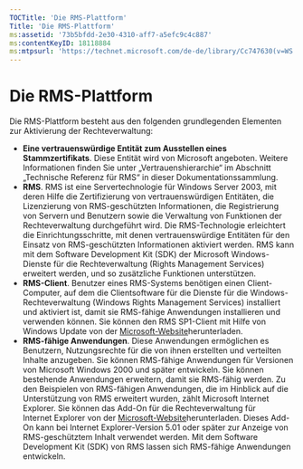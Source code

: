 ```yaml
---
TOCTitle: 'Die RMS-Plattform'
Title: 'Die RMS-Plattform'
ms:assetid: '73b5bfdd-2e30-4310-aff7-a5efc9c4c887'
ms:contentKeyID: 18118884
ms:mtpsurl: 'https://technet.microsoft.com/de-de/library/Cc747630(v=WS.10)'
---
```


Die RMS-Plattform
=================

Die RMS-Plattform besteht aus den folgenden grundlegenden Elementen zur Aktivierung der Rechteverwaltung:

-   **Eine vertrauenswürdige Entität zum Ausstellen eines Stammzertifikats**. Diese Entität wird von Microsoft angeboten. Weitere Informationen finden Sie unter „Vertrauenshierarchie“ im Abschnitt „Technische Referenz für RMS“ in dieser Dokumentationssammlung.
-   **RMS**. RMS ist eine Servertechnologie für Windows Server 2003, mit deren Hilfe die Zertifizierung von vertrauenswürdigen Entitäten, die Lizenzierung von RMS-geschützten Informationen, die Registrierung von Servern und Benutzern sowie die Verwaltung von Funktionen der Rechteverwaltung durchgeführt wird. Die RMS-Technologie erleichtert die Einrichtungsschritte, mit denen vertrauenswürdige Entitäten für den Einsatz von RMS-geschützten Informationen aktiviert werden. RMS kann mit dem Software Development Kit (SDK) der Microsoft Windows-Dienste für die Rechteverwaltung (Rights Management Services) erweitert werden, und so zusätzliche Funktionen unterstützen.
-   **RMS-Client**. Benutzer eines RMS-Systems benötigen einen Client-Computer, auf dem die Clientsoftware für die Dienste für die Windows-Rechteverwaltung (Windows Rights Management Services) installiert und aktiviert ist, damit sie RMS-fähige Anwendungen installieren und verwenden können. Sie können den RMS SP1-Client mit Hilfe von Windows Update von der [Microsoft-Website](http://go.microsoft.com/fwlink/?linkid=18134)herunterladen.
-   **RMS-fähige Anwendungen**. Diese Anwendungen ermöglichen es Benutzern, Nutzungsrechte für die von ihnen erstellten und verteilten Inhalte anzugeben. Sie können RMS-fähige Anwendungen für Versionen von Microsoft Windows 2000 und später entwickeln. Sie können bestehende Anwendungen erweitern, damit sie RMS-fähig werden. Zu den Beispielen von RMS-fähigen Anwendungen, die im Hinblick auf die Unterstützung von RMS erweitert wurden, zählt Microsoft Internet Explorer. Sie können das Add-On für die Rechteverwaltung für Internet Explorer von der [Microsoft-Website](http://go.microsoft.com/fwlink/?linkid=14450)herunterladen. Dieses Add-On kann bei Internet Explorer-Version 5.01 oder später zur Anzeige von RMS-geschütztem Inhalt verwendet werden. Mit dem Software Development Kit (SDK) von RMS lassen sich RMS-fähige Anwendungen entwickeln.
